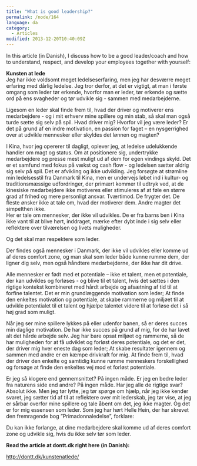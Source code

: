 ```yaml
---
title: "What is good leadership?"
permalink: /node/164
language: da
category:
  - Articles
modified: 2013-12-20T10:40:09Z
---
```


In this article (in Danish), I discuss how to be a good leader/coach and how to understand, respect, and develop your employees together with yourself:

  
**Kunsten at lede**  
Jeg har ikke voldsomt meget ledelseserfaring, men jeg har desværre meget erfaring med dårlig ledelse. Jeg tror derfor, at det er vigtigt, at man i første omgang som leder tør erkende, hvorfor man er leder, tør erkende og sætte ord på ens svagheder og tør udvikle sig - sammen med medarbejderne.

Ligesom en leder skal finde frem til, hvad der driver og motiverer ens medarbejdere - og i mit erhverv mine spillere og min stab, så skal man også turde sætte sig selv på spil. Hvad driver mig? Hvorfor vil jeg være leder? Er det på grund af en indre motivation, en passion for faget – en nysgerrighed over at udvikle mennesker eller skyldes det lønnen og magten?

I Kina, hvor jeg opererer til dagligt, oplever jeg, at ledelse udelukkende handler om magt og status. Om at positionere sig, undertrykke medarbejdere og presse mest muligt ud af dem for egen vindings skyld. Det er et samfund med fokus på vækst og cash flow - og ledelsen sætter aldrig sig selv på spil. Det er afvikling og ikke udvikling. Jeg forsøgte at strømline min ledelsesstil fra Danmark til Kina, men er undervejs løbet ind i kultur- og traditionsmæssige udfordringer, der primært kommer til udtryk ved, at de kinesiske medarbejdere ikke motiveres eller stimuleres af at føle en større grad af frihed og mere personligt ansvar. Tværtimod. De frygter det. De fleste ønsker ikke at tale om, hvad der motiverer dem. Andre magter det simpelthen ikke.  
Her er tale om mennesker, der ikke vil udvikles. De er fra barns ben i Kina ikke vant til at blive hørt, inddraget, mærke efter dybt inde i sig selv eller reflektere over tilværelsen og livets muligheder.

Og det skal man respektere som leder.

Der findes også mennesker i Danmark, der ikke vil udvikles eller komme ud af deres comfort zone, og man skal som leder både kunne rumme dem, der ligner dig selv, men også håndtere medarbejderne, der ikke har dit drive.

Alle mennesker er født med et potentiale – ikke et talent, men et potentiale, der kan udvikles og forløses - og blive til et talent, hvis det sættes i den rigtige kontekst kombineret med hårdt arbejde og afsætning af tid til at forfine talentet. Det er min grundlæggende motivation som leder; At finde den enkeltes motivation og potentiale, at skabe rammerne og miljøet til at udvikle potentialet til et talent og hjælpe talentet videre til at forløse det i så høj grad som muligt.

Når jeg ser mine spillere lykkes på eller udenfor banen, så er deres succes min daglige motivation. De har ikke succes på grund af mig, for de har lavet alt det hårde arbejde selv. Jeg har bare opsat miljøet og rammerne, så de har muligheden for at få udviklet og forløst deres potentiale, og det er det, der driver mig hver eneste dag som leder; At skabe resultater igennem og sammen med andre er en kæmpe drivkraft for mig. At finde frem til, hvad der driver den enkelte og samtidig kunne rumme menneskers forskellighed og forsøge at finde den enkeltes vej mod et forløst potentiale.

Er jeg så klogere end gennemsnittet? På ingen måde. Er jeg en bedre leder fra naturens side end andre? På ingen måde. Har jeg alle de rigtige svar? Absolut ikke. Men jeg tør lytte, jeg tør spørge om hjælp, når jeg ikke kender svaret, jeg sætter tid af til at reflektere over mit lederskab, jeg tør vise, at jeg er sårbar overfor mine spillere og tale åbent om det, jeg ikke magter. Og det er for mig essensen som leder. Som jeg har hørt Helle Hein, der har skrevet den fremragende bog ”Primadonnaledelse”, forklare:

Du kan ikke forlange, at dine medarbejdere skal komme ud af deres comfort zone og udvikle sig, hvis du ikke selv tør som leder.

  
**Read the article at dontt.dk right here (in Danish):**

http://dontt.dk/kunstenatlede/
